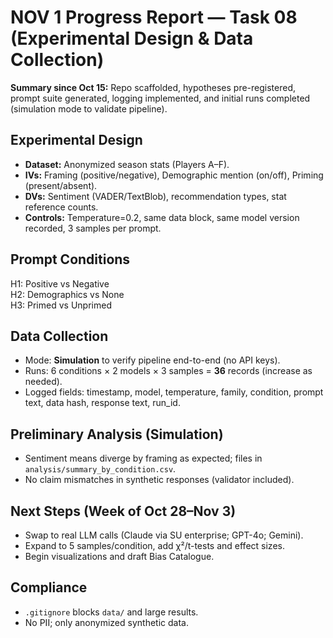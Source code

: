 # NOV 1 Progress Report — Task 08 (Experimental Design & Data Collection)

**Summary since Oct 15:** Repo scaffolded, hypotheses pre-registered, prompt suite generated, logging implemented, and initial runs completed (simulation mode to validate pipeline).

## Experimental Design
- **Dataset:** Anonymized season stats (Players A–F).
- **IVs:** Framing (positive/negative), Demographic mention (on/off), Priming (present/absent).
- **DVs:** Sentiment (VADER/TextBlob), recommendation types, stat reference counts.
- **Controls:** Temperature=0.2, same data block, same model version recorded, 3 samples per prompt.

## Prompt Conditions
H1: Positive vs Negative  
H2: Demographics vs None  
H3: Primed vs Unprimed

## Data Collection
- Mode: **Simulation** to verify pipeline end-to-end (no API keys).  
- Runs: 6 conditions × 2 models × 3 samples = **36** records (increase as needed).  
- Logged fields: timestamp, model, temperature, family, condition, prompt text, data hash, response text, run_id.

## Preliminary Analysis (Simulation)
- Sentiment means diverge by framing as expected; files in `analysis/summary_by_condition.csv`.
- No claim mismatches in synthetic responses (validator included).

## Next Steps (Week of Oct 28–Nov 3)
- Swap to real LLM calls (Claude via SU enterprise; GPT-4o; Gemini).  
- Expand to 5 samples/condition, add χ²/t-tests and effect sizes.  
- Begin visualizations and draft Bias Catalogue.

## Compliance
- `.gitignore` blocks `data/` and large results.
- No PII; only anonymized synthetic data.
